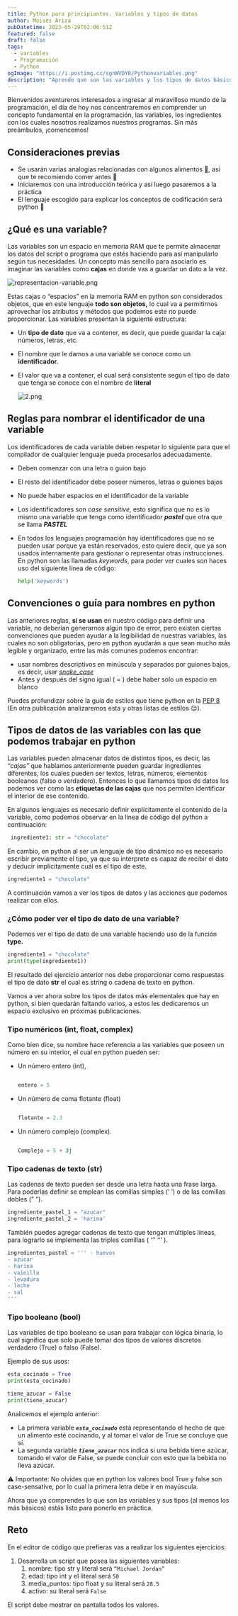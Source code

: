 ```yaml
---
title: Python para principiantes. Variables y tipos de datos
author: Moises Ariza
pubDatetime: 2023-05-29T02:06:51Z
featured: false
draft: false
tags:
  - variables
  - Programación
  - Python
ogImage: "https://i.postimg.cc/sgnWVDY8/Pythonvariables.png"
description: "Aprende que son las variables y los tipos de datos básicos que se pueden manejar con python"
---
```

Bienvenidos aventureros interesados a ingresar al maravilloso mundo de la programación, el día de hoy nos concentraremos en comprender un concepto fundamental en la programación, las variables, los ingredientes con los cuales nosotros realizamos nuestros programas. Sin más preámbulos, ¡comencemos!

## Consideraciones previas

- Se usarán varias analogías relacionadas con algunos alimentos 🍰, así que te recomiendo comer antes 🙊
- Iniciaremos con una introducción teórica y así luego pasaremos a la práctica
- El lenguaje escogido para explicar los conceptos de codificación será python 🐍

## ¿Qué es una variable?

Las variables son un espacio en memoria RAM que te permite almacenar los datos del script o programa que estés haciendo para así manipularlo según tus necesidades. Un concepto más sencillo para asociarlo es imaginar las variables como **cajas** en donde vas a guardar un dato a la vez. 

![representacion-variable.png](https://i.postimg.cc/Z5973Rbk/1.png)

Estas cajas o “espacios” en la memoria RAM en python son considerados objetos, que en este lenguaje **todo son objetos,** lo cual va a permitirnos aprovechar los atributos y métodos que podemos este no puede proporcionar. Las variables presentan la siguiente estructura:

- Un **tipo de dato** que va a contener, es decir, que puede guardar la caja: números, letras, etc.
- El nombre que le damos a una variable se conoce como un **identificador.**
- El valor que va a contener, el cual será consistente según el tipo de dato que tenga se conoce con el nombre de **literal**
    
    ![2.png](https://i.postimg.cc/05KyWg8p/2-min.png)
    

## Reglas para nombrar el identificador de una variable

Los identificadores de cada variable deben respetar lo siguiente para que el compilador de cualquier lenguaje pueda procesarlos adecuadamente.

- Deben comenzar con una letra o guion bajo
- El resto del identificador debe poseer números, letras o guiones bajos
- No puede haber espacios en el identificador de la variable
- Los identificadores son *case sensitive,* esto significa que no es lo mismo una variable que tenga como identificador ***pastel*** que otra que se llama ***PASTEL***
- En todos los lenguajes programación hay identificadores que no se pueden usar porque ya están reservados, esto quiere decir, que ya son usados internamente para gestionar o representar otras instrucciones. En python son las llamadas *keywords*, para poder ver cuales son haces uso del siguiente línea de código:
    
    ```python
    help('keywords')
    ```
    

## Convenciones o guía para nombres en python

Las anteriores reglas, **si se usan** en nuestro código para definir una variable, no deberían generarnos algún tipo de error, pero existen ciertas convenciones que pueden ayudar a la legibilidad de nuestras variables, las cuales no son obligatorias, pero en python ayudarán a que sean mucho más legible y organizado, entre las más comunes podemos encontrar:

- usar nombres descriptivos en minúscula  y separados por guiones bajos, es decir, usar *[snake_case](https://es.wikipedia.org/wiki/Snake_case)*
- Antes y después del signo igual ( = ) debe haber solo un espacio en blanco

Puedes profundizar sobre la guía de estilos que tiene python en la [PEP 8](https://www.python.org/dev/peps/pep-0008/) (En otra publicación analizaremos esta y otras listas de estilos 😌).

## Tipos de datos de las variables con las que podemos trabajar en python

Las variables pueden almacenar datos de distintos tipos, es decir, las *“cajas”* que hablamos anteriormente pueden guardar ingredientes diferentes, los cuales pueden ser textos, letras, números, elementos booleanos (falso o verdadero). Entonces lo que llamamos tipos de datos los podemos ver como las **etiquetas de las cajas** que nos permiten identificar el interior de ese contenido. 

En algunos lenguajes es necesario definir explícitamente el contenido de la variable, como podemos observar en la línea de código del python a continuación:

```python
 ingrediente1: str = "chocolate"
```

En cambio, en python al ser un lenguaje de tipo dinámico no es necesario escribir previamente el tipo, ya que su intérprete es capaz de recibir el dato y deducir implícitamente cuál es el tipo de este.

```python
ingrediente1 = "chocolate"
```

A continuación vamos a ver los tipos de datos y las acciones que podemos realizar con ellos.

### ¿Cómo poder ver el tipo de dato de una variable?

Podemos ver el tipo de dato de una variable haciendo uso de la función **type.**

```python
ingrediente1 = "chocolate"
print(type(ingrediente1))
```

El resultado del ejercicio anterior nos debe proporcionar como respuestas el tipo de dato **str** el cual es string o cadena de texto en python.

Vamos a ver ahora sobre los tipos de datos más elementales que hay en python, si bien quedarán faltando varios, a estos les dedicaremos un espacio exclusivo en próximas publicaciones.

### Tipo numéricos (int, float, complex)

Como bien dice, su nombre hace referencia a las variables que poseen un número en su interior, el cual en python pueden ser:

- Un número entero (int),
    
    ```python
    
    entero = 5
    ```
    
- Un número de coma flotante (float)
    
    ```python
    
    flotante = 2.3
    ```
    
- Un número complejo (complex).
    
    ```python
    
    Complejo = 5 + 3j
    ```
    
### Tipo cadenas de texto (str)

Las cadenas de texto pueden ser desde una letra hasta una frase larga. Para poderlas definir se emplean las comillas simples (’ ’) o de las comillas dobles (” ”).

```python
ingrediente_pastel_1 = "azucar"
ingrediente_pastel_2 = 'harina'
```

También puedes agregar cadenas de texto que tengan múltiples líneas, para lograrlo se implementa las triples comillas ( ‘’’ ‘’’ ).

```python
ingredientes_pastel = ''' - huevos 
- azucar
- harina
- vainilla
- levadura
- leche
- sal
'''
```


### Tipo booleano (bool)

Las variables de tipo booleano se usan para trabajar con lógica binaria, lo cual significa que solo puede tomar dos tipos de valores discretos verdadero (True) o falso (False).

Ejemplo de sus usos:

```python
esta_cocinado = True
print(esta_cocinado)

tiene_azucar = False
print(tiene_azucar)
```

Analicemos el ejemplo anterior:

- La primera variable ***`esta_cocinado`*** está representando el hecho de que un alimento esté cocinando, y al tomar el valor de True se concluye que sí.
- La segunda variable ***`tiene_azucar`*** nos indica si una bebida tiene azúcar, tomando el valor de False, se puede concluir con esto que la bebida no lleva azúcar.

⚠️ Importante: No olvides que en python los valores bool True y false son case-sensative, por lo cual la primera letra debe ir en mayúscula.


Ahora que ya comprendes lo que son las variables y sus tipos (al menos los más básicos) estás listo para ponerlo en práctica. 

## Reto

En el editor de código que prefieras vas a realizar los siguientes ejercicios:

1. Desarrolla un script que posea las siguientes variables:
    1. nombre: tipo str y literal será `“Michael Jordan”`
    2. edad: tipo int y el literal será `50` 
    3. media_puntos: tipo float y su literal será `28.5`
    4. activo: su literal será `False`

El script debe mostrar en pantalla todos los valores.